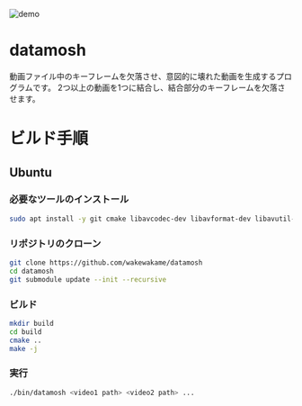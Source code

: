 ![demo](demo/demo.gif)

# datamosh
動画ファイル中のキーフレームを欠落させ、意図的に壊れた動画を生成するプログラムです。
2つ以上の動画を1つに結合し、結合部分のキーフレームを欠落させます。

# ビルド手順
## Ubuntu
### 必要なツールのインストール

```sh
sudo apt install -y git cmake libavcodec-dev libavformat-dev libavutil-dev libswscale-dev libswresample-dev
```

### リポジトリのクローン

```sh
git clone https://github.com/wakewakame/datamosh
cd datamosh
git submodule update --init --recursive
```

### ビルド

```sh
mkdir build
cd build
cmake ..
make -j
```

### 実行

```sh
./bin/datamosh <video1 path> <video2 path> ...
```

